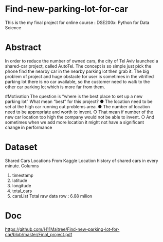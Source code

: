 # Find-new-parking-lot-for-car
This is the my final project for online course : DSE200x: Python for Data Science

# Abstract
In order to reduce the number of owned cars, the city of Tel Aviv launched a shared-car project, called AutoTel.
The concept is so simple just pick the phone find the nearby car in the nearby parking lot then grab it.
The big problem of project and huge obstacle for user is sometimes in the vitrified parking lot there is no car available, so the customer need to walk to the other car parking lot which is more far from them.
 
 #Motivation
The question is “where is the best place to set up a new parking lot”
What mean “best” for this project?
● The location need to be set at the high car running out problems area.
● The number of location need to be appropriate and worth to invent.
○ That mean if number of the new car location too high the company would not be able to
invent.
○ And sometimes when we add more location it might not have a significant change in
performance
 
 # Dataset
Shared Cars Locations From Kaggle
Location history of shared cars in every minute.
Columns
1. timestamp
2. latitude
3. longitude
4. total_cars
5. carsList
Total raw data row : 6.68 milion
 
# Doc
https://github.com/H11Maitree/Find-new-parking-lot-for-car/blob/master/Final_project.pdf

